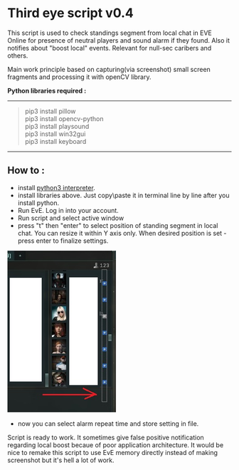 # Third eye script v0.4

This script is used to check standings segment from local chat in EVE Online for presence of neutral players and sound alarm if they found. Also it notifies about "boost local" events.
Relevant for null-sec caribers and others.

Main work principle based on capturing(via screenshot) small screen fragments and processing it with openCV library.

**Python libraries required :**
***
>pip3 install pillow  
>pip3 install opencv-python  
>pip3 install playsound  
>pip3 install win32gui  
>pip3 install keyboard  
***
## How to :
- install [python3 interpreter](https://www.python.org/downloads/).
- install libraries above. Just copy\paste it in terminal line by line after you install python.
- Run EvE. Log in into your account.
- Run script and select active window
- press "t" then "enter" to select position of standing segment in local chat. You can resize it within Y axis only. When desired position is set - press enter to finalize settings.

![window_select](/img/1.jpg)

- now you can select alarm repeat time and store setting in file.

Script is ready to work. It sometimes give false positive notification regarding local boost becaue of poor application architecture. It would be nice to remake this script to use EvE memory directly instead of making screenshot but it's hell a lot of work.

